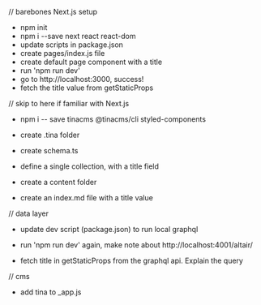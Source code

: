 // barebones Next.js setup
- npm init
- npm i --save next react react-dom
- update scripts in package.json
- create pages/index.js file
- create default page component with a title
- run 'npm run dev'
- go to http://localhost:3000, success!
- fetch the title value from getStaticProps



// skip to here if familiar with Next.js
- npm i -- save tinacms @tinacms/cli styled-components
- create .tina folder
- create schema.ts
- define a single collection, with a title field

- create a content folder
- create an index.md file with a title value

// data layer
- update dev script (package.json) to run local graphql
- run 'npm run dev' again, make note about http://localhost:4001/altair/

- fetch title in getStaticProps from the graphql api. Explain the query


// cms
- add tina to _app.js



